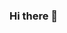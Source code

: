 ### Hi there 👋

<!--
**ArkhamWJZ/ArkhamWJZ** is a ✨ _special_ ✨ repository because its `README.md` (this file) appears on your GitHub profile.

Here are some ideas to get you started:

![marionxue's github stats](https://github-readme-stats.vercel.app/api?username=ArkhamWJZ&theme=radical) 

- 🔭 I’m currently working on ...
- 🌱 I’m currently learning ...
- 👯 I’m looking to collaborate on ...
- 🤔 I’m looking for help with ...
- 💬 Ask me about ...
- 📫 How to reach me: ...
- 😄 Pronouns: ...
- ⚡ Fun fact: ...
-->
